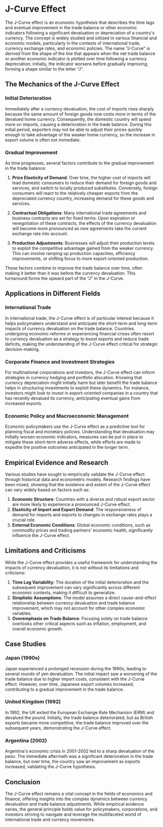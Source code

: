 # J-Curve Effect

The J-Curve effect is an economic hypothesis that describes the time lags and eventual improvement in the trade balance or other economic indicators following a significant devaluation or depreciation of a country's currency. The concept is widely studied and utilized in various financial and economic models, particularly in the contexts of international trade, currency exchange rates, and economic policies. The name "J-Curve" is derived from the shape of the line that appears when the net trade balance or another economic indicator is plotted over time following a currency depreciation; initially, the indicator worsens before gradually improving, forming a shape similar to the letter "J".

## The Mechanics of the J-Curve Effect

### Initial Deterioration

Immediately after a currency devaluation, the cost of imports rises sharply because the same amount of foreign goods now costs more in terms of the devalued home currency. Consequently, the domestic country will spend more on imports, causing a deterioration in the trade balance. During this initial period, exporters may not be able to adjust their prices quickly enough to take advantage of the weaker home currency, so the increase in export volume is often not immediate.

### Gradual Improvement

As time progresses, several factors contribute to the gradual improvement in the trade balance:

1. **Price Elasticity of Demand**: Over time, the higher cost of imports will lead domestic consumers to reduce their demand for foreign goods and services, and switch to locally produced substitutes. Conversely, foreign consumers will react to the relatively cheaper exports from the depreciated currency country, increasing demand for these goods and services.

2. **Contractual Obligations**: Many international trade agreements and business contracts are set for fixed terms. Upon expiration or renegotiation of these contracts, the effects of the currency devaluation will become more pronounced as new agreements take the current exchange rate into account.

3. **Production Adjustments**: Businesses will adjust their production levels to exploit the competitive advantage gained from the weaker currency. This can involve ramping up production capacities, efficiency improvements, or shifting focus to more export-oriented production.

These factors combine to improve the trade balance over time, often making it better than it was before the currency devaluation. This turnaround forms the upward part of the "J" in the J-Curve.

## Applications in Different Fields

### International Trade

In international trade, the J-Curve effect is of particular interest because it helps policymakers understand and anticipate the short-term and long-term impacts of currency devaluation on the trade balance. Countries undergoing economic reforms or experiencing financial crises often resort to currency devaluation as a strategy to boost exports and reduce trade deficits, making the understanding of the J-Curve effect critical for strategic decision-making.

### Corporate Finance and Investment Strategies

For multinational corporations and investors, the J-Curve effect can inform strategies in currency hedging and portfolio allocation. Knowing that currency depreciation might initially harm but later benefit the trade balance helps in structuring investments to exploit these dynamics. For instance, investors might look to invest in export-oriented companies in a country that has recently devalued its currency, anticipating eventual gains from increased exports.

### Economic Policy and Macroeconomic Management

Economic policymakers use the J-Curve effect as a predictive tool for planning fiscal and monetary policies. Understanding that devaluation may initially worsen economic indicators, measures can be put in place to mitigate these short-term adverse effects, while efforts are made to expedite the positive outcomes anticipated in the longer term.

## Empirical Evidence and Research

Various studies have sought to empirically validate the J-Curve effect through historical data and econometric models. Research findings have been mixed, showing that the existence and extent of the J-Curve effect can vary widely based on factors such as:

1. **Economic Structure**: Countries with a diverse and robust export sector are more likely to experience a pronounced J-Curve effect.
2. **Elasticity of Import and Export Demand**: The responsiveness of demand for imports and exports to changes in exchange rates plays a crucial role.
3. **External Economic Conditions**: Global economic conditions, such as commodity prices and trading partners' economic health, significantly influence the J-Curve effect.

## Limitations and Criticisms

While the J-Curve effect provides a useful framework for understanding the impacts of currency devaluation, it is not without its limitations and criticisms:

1. **Time Lag Variability**: The duration of the initial deterioration and the subsequent improvement can vary significantly across different economic contexts, making it difficult to generalize.
2. **Simplistic Assumptions**: The model assumes a direct cause-and-effect relationship between currency devaluation and trade balance improvement, which may not account for other complex economic variables.
3. **Overemphasis on Trade Balance**: Focusing solely on trade balance overlooks other critical aspects such as inflation, employment, and overall economic growth.

## Case Studies

### Japan (1990s)

Japan experienced a prolonged recession during the 1990s, leading to several rounds of yen devaluation. The initial impact saw a worsening of the trade balance due to higher import costs, consistent with the J-Curve effect. However, over time, Japanese export volumes increased, contributing to a gradual improvement in the trade balance.

### United Kingdom (1992)

In 1992, the UK exited the European Exchange Rate Mechanism (ERM) and devalued the pound. Initially, the trade balance deteriorated, but as British exports became more competitive, the trade balance improved over the subsequent years, demonstrating the J-Curve effect.

### Argentina (2002)

Argentina's economic crisis in 2001-2002 led to a sharp devaluation of the peso. The immediate aftermath was a significant deterioration in the trade balance, but over time, the country saw an improvement as exports increased, validating the J-Curve hypothesis.

## Conclusion

The J-Curve effect remains a vital concept in the fields of economics and finance, offering insights into the complex dynamics between currency devaluation and trade balance adjustments. While empirical evidence varies, the general principle holds value for policymakers, corporations, and investors striving to navigate and leverage the multifaceted world of international trade and currency movements.
